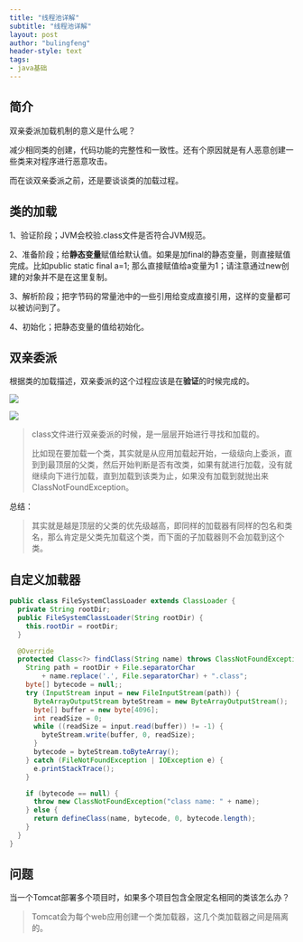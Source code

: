 ```yaml
---
title: "线程池详解"
subtitle: "线程池详解"
layout: post
author: "bulingfeng"
header-style: text
tags:
- java基础
---
```


## 简介

双亲委派加载机制的意义是什么呢？

减少相同类的创建，代码功能的完整性和一致性。还有个原因就是有人恶意创建一些类来对程序进行恶意攻击。

而在谈双亲委派之前，还是要谈谈类的加载过程。

## 类的加载

1、验证阶段；JVM会校验.class文件是否符合JVM规范。

2、准备阶段；给**静态变量**赋值给默认值。如果是加final的静态变量，则直接赋值完成。比如public static final a=1; 那么直接赋值给a变量为1；请注意通过new创建的对象并不是在这里复制。

3、解析阶段；把字节码的常量池中的一些引用给变成直接引用，这样的变量都可以被访问到了。

4、初始化；把静态变量的值给初始化。

## 双亲委派

根据类的加载描述，双亲委派的这个过程应该是在**验证**的时候完成的。

![](https://bulingfeng.com/img/java基础/JVM/1-双亲委派.png)

![](https://bulingfeng.com/img/java基础/JVM/2-双亲委派.png)

> class文件进行双亲委派的时候，是一层层开始进行寻找和加载的。
>
> 比如现在要加载一个类，其实就是从应用加载起开始，一级级向上委派，直到到最顶层的父类，然后开始判断是否有改类，如果有就进行加载，没有就继续向下进行加载，直到加载到该类为止，如果没有加载到就抛出来ClassNotFoundException。

总结：

> 其实就是越是顶层的父类的优先级越高，即同样的加载器有同样的包名和类名，那么肯定是父类先加载这个类，而下面的子加载器则不会加载到这个类。

## 自定义加载器

```java
public class FileSystemClassLoader extends ClassLoader {
  private String rootDir;
  public FileSystemClassLoader(String rootDir) {
    this.rootDir = rootDir;
  }

  @Override
  protected Class<?> findClass(String name) throws ClassNotFoundException {
    String path = rootDir + File.separatorChar
        + name.replace('.', File.separatorChar) + ".class";
    byte[] bytecode = null;;
    try (InputStream input = new FileInputStream(path)) {
      ByteArrayOutputStream byteStream = new ByteArrayOutputStream();
      byte[] buffer = new byte[4096];
      int readSize = 0;
      while ((readSize = input.read(buffer)) != -1) {
        byteStream.write(buffer, 0, readSize);
      }
      bytecode = byteStream.toByteArray();
    } catch (FileNotFoundException | IOException e) {
      e.printStackTrace();
    }

    if (bytecode == null) {
      throw new ClassNotFoundException("class name: " + name);
    } else {
      return defineClass(name, bytecode, 0, bytecode.length);
    }
  }
}
```

## 问题

当一个Tomcat部署多个项目时，如果多个项目包含全限定名相同的类该怎么办？

> Tomcat会为每个web应用创建一个类加载器，这几个类加载器之间是隔离的。
